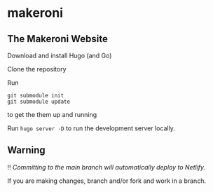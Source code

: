 # makeroni

## The Makeroni Website

Download and install Hugo (and Go)

Clone the repository

Run

```
git submodule init
git submodule update
```

to get the them up and running

Run `hugo server -D` to run the development server locally.

## Warning

‼️ *Committing to the main branch will automatically deploy to Netlify.*

If you are making changes, branch and/or fork and work in a branch.
